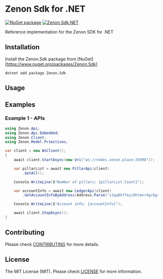 # Zenon Sdk for .NET

[![NuGet package](https://img.shields.io/nuget/v/Zenon.Sdk.svg)](https://nuget.org/packages/Zenon.Sdk) [![Zenon.Sdk.NET](https://github.com/KingGorrin/znn_sdk_csharp/actions/workflows/publish.yml/badge.svg)](https://github.com/KingGorrin/znn_sdk_csharp/actions/workflows/publish.yml)

Reference implementation for the Zenon SDK for .NET

## Installation

Install the Zenon.Sdk package from [NuGet][https://www.nuget.org/packages/Zenon.Sdk]

```
dotnet add package Zenon.Sdk
```

## Usage

## Examples

### Example 1 - APIs

```csharp
using Zenon.Api;
using Zenon.Api.Embedded;
using Zenon.Client;
using Zenon.Model.Primitives;

var client = new WsClient();
{
    await client.StartAsync(new Uri("ws://nodes.zenon.place:35998"));

    var pillarList = await new PillarApi(client)
        .GetAll();

    Console.WriteLine($"Number of pillars: {pillarList.Count}");

    var accountInfo = await new LedgerApi(client)
        .GetAccountInfoByAddress(Address.Parse("z1qq0hffeyj0htmnr4gc6grd8zmqfvwzgrydt402"));

    Console.WriteLine($"Account info: {accountInfo}");

    await client.StopAsync();
}
```

## Contributing

Please check [CONTRIBUTING](./CONTRIBUTING.md) for more details.

## License

The MIT License (MIT). Please check [LICENSE](./LICENSE) for more information.
